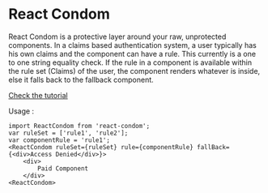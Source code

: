 # React Condom

React Condom is a protective layer around your raw, unprotected components. In a claims based authentication system, a user typically has his own claims and the component can have a rule. This currently is a one to one string equality check. If the rule in a component is available within the rule set (Claims) of the user, the component renders whatever is inside, else it falls back to the fallback component. 

[Check the tutorial](https://medium.com/@ashishkirodian/reactcondom-a-protective-layer-to-your-react-components-d98b08fbd5c7)

Usage : 
```React
import ReactCondom from 'react-condom';
var ruleSet = ['rule1', 'rule2'];
var componentRule = 'rule1';
<ReactCondom ruleSet={ruleSet} rule={componentRule} fallBack={<div>Access Denied</div>}>
    <div>
        Paid Component
    </div>
<ReactCondom>
```
